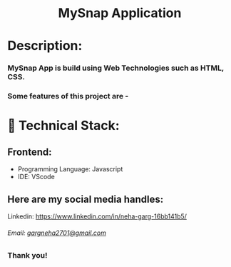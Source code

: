 
<h1 align="center">
  MySnap Application
</h1>

# Description:

### MySnap App is build using Web Technologies such as HTML, CSS.
### Some features of this project are -



# 🚀 Technical Stack:

## Frontend:
- Programming Language: Javascript
- IDE: VScode




## Here are my social media handles:

Linkedin: https://www.linkedin.com/in/neha-garg-16bb141b5/
<br />

###### Email: gargneha2701@gmail.com

### Thank you!

